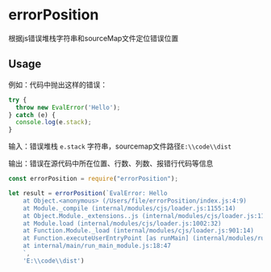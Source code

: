 # errorPosition
根据js错误堆栈字符串和sourceMap文件定位错误位置

## Usage
例如：代码中抛出这样的错误：

```js
try {
  throw new EvalError('Hello');
} catch (e) {
  console.log(e.stack);               
}
```

输入：错误堆栈 `e.stack` 字符串，sourcemap文件路径`E:\\code\\dist`

输出：错误在源代码中所在位置、行数、列数、报错行代码等信息

```js
const errorPosition = require("errorPosition");

let result = errorPosition(`EvalError: Hello    
    at Object.<anonymous> (/Users/file/errorPosition/index.js:4:9)    
    at Module._compile (internal/modules/cjs/loader.js:1155:14)    
    at Object.Module._extensions..js (internal/modules/cjs/loader.js:1178:10)    
    at Module.load (internal/modules/cjs/loader.js:1002:32)    
    at Function.Module._load (internal/modules/cjs/loader.js:901:14)    
    at Function.executeUserEntryPoint [as runMain] (internal/modules/run_main.js:74:12)    
    at internal/main/run_main_module.js:18:47
    `, 
    'E:\\code\\dist')

```
